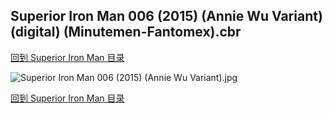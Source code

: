 ## Superior Iron Man 006 (2015) (Annie Wu Variant) (digital) (Minutemen-Fantomex).cbr


[回到 Superior Iron Man 目录](https://github.com/alicewish/markdown/blob/master/series/Superior-Iron-Man.md)


![Superior Iron Man 006 (2015) (Annie Wu Variant).jpg](https://wx1.sinaimg.cn/large/6a9fdecaly1fr0xcgvu63j21kw2edb2a.jpg)

[回到 Superior Iron Man 目录](https://github.com/alicewish/markdown/blob/master/series/Superior-Iron-Man.md)

